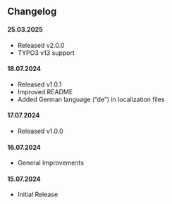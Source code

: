 ## Changelog

#### 25.03.2025

- Released v2.0.0
- TYPO3 v13 support

#### 18.07.2024

- Released v1.0.1
- Improved README
- Added German language (“de”) in localization files

#### 17.07.2024

- Released v1.0.0

#### 16.07.2024

- General Improvements

#### 15.07.2024

- Initial Release
